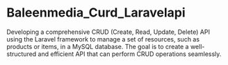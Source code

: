 # Baleenmedia_Curd_Laravelapi
Developing a comprehensive CRUD (Create, Read, Update, Delete) API using the Laravel framework to manage a set of resources, such as products or items, in a MySQL database. The goal is to create a well-structured and efficient API that can perform CRUD operations seamlessly.
